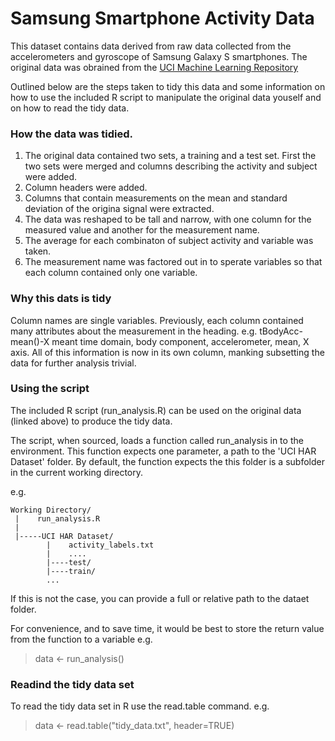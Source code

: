 # Samsung Smartphone Activity Data

This dataset contains data derived from raw data collected from the accelerometers and gyroscope of 
Samsung Galaxy S smartphones. The original data was obrained from the [UCI Machine Learning Repository](http://archive.ics.uci.edu/ml/datasets/Human+Activity+Recognition+Using+Smartphones)

Outlined below are the steps taken to tidy this data and some information on how to use the included R script to manipulate the original data youself and on how to read the tidy data.

### How the data was tidied.

1. The original data contained two sets, a training and a test set. First the two sets were merged and columns describing the activity and subject were added.
2. Column headers were added.
3. Columns that contain measurements on the mean and standard deviation of the origina signal were extracted.
4. The data was reshaped to be tall and narrow, with one column for the measured value and another for the measurement name.
5. The average for each combinaton of subject activity and variable was taken.
6. The measurement name was factored out in to sperate variables so that each column contained only one variable.

### Why this dats is tidy

Column names are single variables. Previously, each column contained many attributes about the measurement in the heading. e.g. tBodyAcc-mean()-X meant time domain, body component, accelerometer, mean, X axis. All of this information is now in its own column, manking subsetting the data for further analysis trivial.

### Using the script

The included R script (run_analysis.R) can be used on the original data (linked above) to produce the tidy data.

The script, when sourced, loads a function called run_analysis in to the environment. This function expects one parameter, a path to the 'UCI HAR Dataset' folder. By default, the function expects the this folder is a subfolder in the current working directory. 

e.g.
```
Working Directory/
 |    run_analysis.R
 | 
 |-----UCI HAR Dataset/
        |    activity_labels.txt
        |    ....
        |----test/
        |----train/
        ...
```

If this is not the case, you can provide a full or relative path to the dataet folder.

For convenience, and to save time, it would be best to store  the return value from the function to a variable e.g.

> data <- run_analysis()

### Readind the tidy data set

To read the tidy data set in R use the read.table command. e.g.

> data <- read.table("tidy_data.txt", header=TRUE)